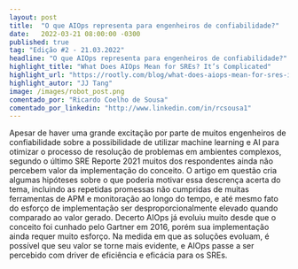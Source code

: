 ```yaml
---
layout: post 
title:  "O que AIOps representa para engenheiros de confiabilidade?"
date:   2022-03-21 08:00:00 -0300
published: true
tag: "Edição #2 - 21.03.2022"
headline: "O que AIOps representa para engenheiros de confiabilidade?"
highlight_title: "What Does AIOps Mean for SREs? It’s Complicated"
highlight_url: "https://rootly.com/blog/what-does-aiops-mean-for-sres-it-s-complicated"
highlight_autor: "JJ Tang"
image: /images/robot_post.png
comentado_por: "Ricardo Coelho de Sousa"
comentado_por_linkedin: "http://www.linkedin.com/in/rcsousa1"
---
```

Apesar de haver uma grande excitação por parte de muitos engenheiros de confiabilidade sobre a possibilidade de utilizar machine learning e AI para otimizar o processo de resolução de problemas em ambientes complexos, segundo o último SRE Reporte 2021 muitos dos respondentes ainda não percebem valor da implementação do conceito. O artigo em questão cria algumas hipóteses sobre o que poderia motivar essa descrença acerta do tema, incluindo as repetidas promessas não cumpridas de muitas ferramentas de APM e monitoração ao longo do tempo, e até mesmo fato do esforço de implementação ser desproporcionalmente elevado quando comparado ao valor gerado. Decerto AIOps já evoluiu muito desde que o conceito foi cunhado pelo Gartner em 2016, porém sua implementação ainda requer muito esforço. Na medida em que as soluções evoluam, é possível que seu valor se torne mais evidente, e AIOps passe a ser percebido com driver de eficiência e eficácia para os SREs.